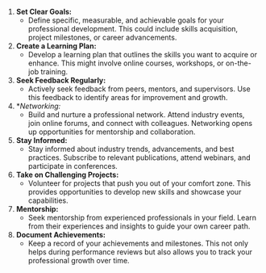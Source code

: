 1. **Set Clear Goals:**
    - Define specific, measurable, and achievable goals for your professional development. This could include skills acquisition, project milestones, or career advancements.
2. **Create a Learning Plan:**
    - Develop a learning plan that outlines the skills you want to acquire or enhance. This might involve online courses, workshops, or on-the-job training.
3. **Seek Feedback Regularly:**
    - Actively seek feedback from peers, mentors, and supervisors. Use this feedback to identify areas for improvement and growth.
4. **Networking:*
    - Build and nurture a professional network. Attend industry events, join online forums, and connect with colleagues. Networking opens up opportunities for mentorship and collaboration.
5. **Stay Informed:**
    - Stay informed about industry trends, advancements, and best practices. Subscribe to relevant publications, attend webinars, and participate in conferences.
6. **Take on Challenging Projects:**
    - Volunteer for projects that push you out of your comfort zone. This provides opportunities to develop new skills and showcase your capabilities.
7. **Mentorship:**
    - Seek mentorship from experienced professionals in your field. Learn from their experiences and insights to guide your own career path.
8. **Document Achievements:**
    - Keep a record of your achievements and milestones. This not only helps during performance reviews but also allows you to track your professional growth over time.